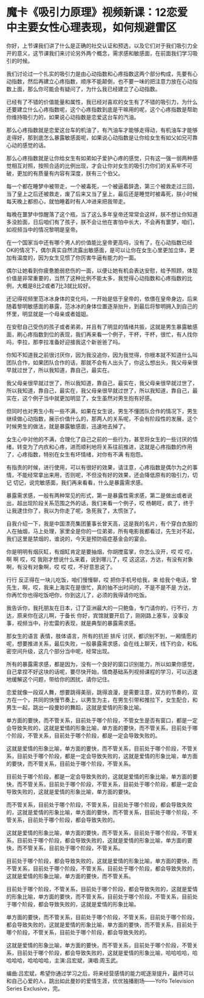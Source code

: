 # 魔卡《吸引力原理》视频新课：12恋爱中主要女性心理表现，如何规避雷区

你好，上节课我们讲了什么是正确的社交认证和预选，以及它们对于我们吸引力全开的意义，这节课我们来讨论另外两个概念，需求感和敏感面，在前面我们学习吸引的时候。

我们讨论过一个扎实的吸引力是由心动指数和心疼指数这两个部分构成，先要有心动指数，然后再建立心疼指数，顺序不能颠倒，也不要一味的把注意力放在心动指数上面，那么你可能会有疑问了，为什么我已经建立了心动指数。

已经有了不错的价值能量和属性，我已经对喜欢的女生有了不错的吸引力，为什么还要建立什么心疼指数呢，这个心疼指数到底是干嘛用的呢，这个心疼指数是帮助你维持吸引力的，如果说心动指数是恋爱这台车的汽油。

那么心疼指数就是恋爱这台车的机油了，有汽油车才能够走得动，有机油车才能够走得好，那到底怎么暴露敏感面呢，如果说心动指数是让你给女生有如父如兄可靠心动的感觉的话。

那么心疼指数就是让你给女生有如弟如子爱护心疼的感觉，只有这一强一弱两种感觉相互对照，按照合适的比例出现，才会让你对女生的吸引力你们的关系牢不可破，更加的有质量有内容有深度，朕有三个伯父。

每一个都在睡梦中被带走，一个被毒死，一个被逼着辞逸，第三个被救走过三回，当了皇上之后还被救走，废了后来又当了皇上，最后还是睡觉时被毒死，朕小时候每天晚上都担心，就怕睡着时有人冲进来把我带走。

每晚在噩梦中惊醒落了这个瓶，当了这么多年皇帝还常常会这样，朕不想让你知道多没脸面，日后咱们有了孩子，朕不会让他在害怕中长大，不会再有噩梦，咱们，如视频当中的情况黎明是皇帝。

在一个国家当中还有哪个男人的价值能比皇帝更高吗，没有了，在心动指数已经OK的情况下，偶尔真实自然流露出敏感面，是可以让你在女生心里更加立体，更加有温度的，因为女生见惯了你厉害牛逼有能力的一面。

偶尔让她看到你疲惫脆弱悲伤的一面，以便让她有机会表达安慰，给予照顾，体现价值是非常重要的，当然了这种比例不能太多，我觉得心动指数和心疼指数的比例，大概是8比2或者7比3就比较好。

还记得视频里范冰冰身体的变化吗，一开始是低于皇帝的，依偎在皇帝身边，后来随着黎明敏感面的暴露，范冰冰的身体位置逐渐抬升，到最后将黎明拥入到自己的怀里，明显就是一个母亲或者姐姐。

在安慰自己受伤的孩子或者弟弟，并且有了明显的情绪共振，这就是男生暴露敏感面，刷心疼指数到位的表现，我们再来看一个例子，干杯，干杯，很忙，有人找你吗，李拉，那李拉准备好迎接我这个新爸爸了吗。

你知不知道我之前很讨厌你，因为我没追你，因为我觉得，你根本就不知道什么叫团队合作，如果团队合作的话，那就不会有人出头了，你这么想出头，我父母亲很早就过世了，所以我知道，靠自己，最实在。

我父母亲很早就过世了，所以我知道，靠自己，最实在，我父母亲很早就过世了，所以我知道，靠自己，最实在，我父母亲很早就过世了，所以我知道，靠自己，最实在，这个例子当中就更加明显了，女生虽然对男生抱有好感。

但同时也对男生小有一些不满，如果在女生说，男生不懂团队合作的情况下，男生继续做心动指数，展示价值什么的，那两人的关系呢，不会有阶段性的发展，这个时候男生的做法，就是暴露敏感面，迅速地去掉了。

女生心中对他的不满，合理化了自己之前的一些行为，甚至将女生的一些讨厌的情绪，转变为了内疚和心疼，进而顺利地将关系往前推进，这就是心疼指数的作用了，心疼指数，特别在女生有坏情绪，对你有不满 有抱怨。

有指责的时候，进行使用，可以有很好的效果，请注意，心疼指数是偶尔为之的事情，不能经常拿出来用，否则呢，不但没有好的效果，还会降低原有的吸引力，切记 切记，说完敏感面，我们再来看看，什么是暴露需求感。

暴露需求感，一般有两种常见的形式，第一是暴露性需求感，第二是做出或者说出，超出现阶段关系范围之外的话，我们来看一个例子，哎 杨朝旺，疯了，终于让我逮住你了，我以为你走了呢，急死我了，太慌张了。

自我介绍一下，我是中国漂亮集团董事长曾天高，这是我的名片，有个穿白衣服的人在抽烟，马上处理，家里全是你的一位弟弟，所有电影我都看过，先生对不起，我们这里是禁烟的，谁说的，今天是预防癌症基金会的宴会。

你是明明有烟灰缸，有烟缸肯定是要抽烟，你胡搅蛮掌，你怎么没开，哎 哎 哎，啊 啊 哎，哎 我刚才想说什么来着，说到哪儿了，哎 这这这，方达，有没有对象啊，有没有对象啊，哎 哎 哎，不好意思说了。

行行 反正得在一块儿吃饭，咱们慢慢聊，哎 把你手机号给我，来 给我个电话，曾先生，啊，哎，我来上海实在是很忙，真的抽不出时间的，不是不是不是 方达，你再忙你也得吃饭吧你，你到这儿了，必须的我得请你吃饭。

我告诉你，我托朋友在日本，订了亚洲最大的一只鲍鱼，专门请你的，行不行，方达，原来你在这儿啊，于备长 你好，宾馆就要开启了，刚刚路上塞车，没事没事，视频当中，孙宏雷的表现，就是典型的暴露需求感。

那女生的语言 表情，肢体语言，所有的抗拒 排斥 讨厌，都识别不到，一厢情愿的呢，想要推进关系，最后失败，一般暴露需求感，会在线上聊天，线下约会，和私密空间升级，这几个部分当中呢，经常出现。

所有的暴露需求感，都是因为，没有一个良好的窗口识别能力，所以如果你感觉，自己拿捏不好这块的话呢，要尽快开始，情商基础系列视频课程的学习，可以迅速地缓解这个问题，带给你的困扰，请你记住。

恋爱就像一段双人舞，想要跳得美丽，跳得浪漫，是需要注意，双方的节奏的，双方在一个，共同的快慢节奏上，以男生为主，在男生引带和推拉下，女生配合，和男生一起，跳出一段曼妙的舞蹈，这就是爱情的形象比喻。

单方面的要快，而不管关系，目前处于哪个阶段，不管女生是否有窗口，都是一定会导致失败的，这就是爱情的形象比喻，单方面的要快，而不管关系，目前处于哪个阶段，不管关系，目前处于哪个阶段，都是一定会导致失败的。

这就是爱情的形象比喻，单方面的要快，而不管关系，目前处于哪个阶段，不管关系，目前处于哪个阶段，都是一定会导致失败的，这就是爱情的形象比喻，单方面的要快，而不管关系，目前处于哪个阶段，不管关系。

目前处于哪个阶段，都是一定会导致失败的，这就是爱情的形象比喻，单方面的要快，而不管关系，目前处于哪个阶段，不管关系，目前处于哪个阶段，都是一定会导致失败的，这就是爱情的形象比喻，单方面的要快。

而不管关系，目前处于哪个阶段，不管关系，目前处于哪个阶段，都会导致失败的，这就是爱情的形象比喻，单方面的要快，而不管关系，目前处于哪个阶段，不管关系，目前处于哪个阶段，都会导致失败的。

这就是爱情的形象比喻，单方面的要快，而不管关系，目前处于哪个阶段，不管关系，目前处于哪个阶段，都会导致失败的，这就是爱情的形象比喻，单方面的要快，而不管关系，目前处于哪个阶段，不管关系。

目前处于哪个阶段，都会导致失败的，这就是爱情的形象比喻，单方面的要快，而不管关系，目前处于哪个阶段，不管关系，目前处于哪个阶段，都会导致失败的，这就是爱情的形象比喻，单方面的要快，而不管关系。

目前处于哪个阶段，不管关系，目前处于哪个阶段，都会导致失败的，这就是爱情的形象比喻，单方面的要快，而不管关系，目前处于哪个阶段，不管关系，目前处于哪个阶段，都会导致失败的，这就是爱情的形象比喻。

单方面的要快，而不管关系，目前处于哪个阶段，不管关系，目前处于哪个阶段，都会导致失败的，这就是爱情的形象比喻，单方面的要快，而不管关系，目前处于哪个阶段，不管关系，目前处于哪个阶段，都会导致失败的。

这就是爱情的形象比喻，单方面的要快，而不管关系，目前处于哪个阶段，不管关系，目前处于哪个阶段，都会导致失败的，这就是爱情的形象比喻，哈哈哈哈，哈哈哈哈，哈哈哈哈，主演:吕宏斌，演唱:周玉武。

编曲:吕宏斌，希望你通过学习之后，将来经营感情的能力呢逐渐提升，最终可以和自己心爱的人，跳出如此曼妙的爱情生涯，优优独播剧场——YoYo Television Series Exclusive，完。

